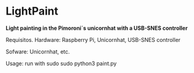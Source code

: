 # LightPaint
**Light painting in the Pimoroni´s unicornhat with a USB-SNES controller**

Requisitos.
Hardware: Raspberry Pi, Unicornhat, USB-SNES controller

Sofware:
Unicornhat, etc.

Usage:
run with sudo
sudo python3 paint.py
